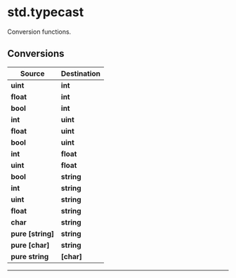 # std.typecast

Conversion functions.
## Conversions
|Source|Destination|
|-|-|
|**uint**|**int**|
|**float**|**int**|
|**bool**|**int**|
|**int**|**uint**|
|**float**|**uint**|
|**bool**|**uint**|
|**int**|**float**|
|**uint**|**float**|
|**bool**|**string**|
|**int**|**string**|
|**uint**|**string**|
|**float**|**string**|
|**char**|**string**|
|**pure [string]**|**string**|
|**pure [char]**|**string**|
|**pure string**|**[char]**|


***
